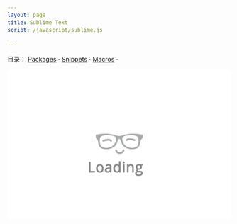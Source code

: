 ```yaml
---
layout: page
title: Sublime Text
script: /javascript/sublime.js

---
```


<p>目录：
    <a href="#Packages">Packages</a> ·
    <a href="#Snippets">Snippets</a> ·
    <a href="#Macros">Macros</a> ·
</p>
<div id="sublime">
    <img src="/public/loading.gif" alt="Loading..." class="loading">
</div>
